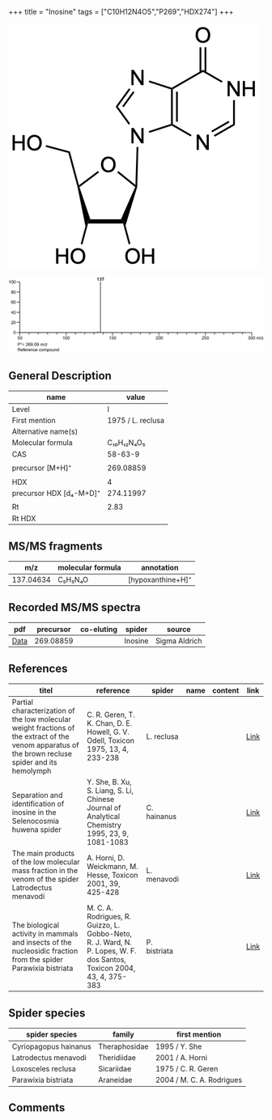 +++
title = "Inosine"
tags = ["C10H12N4O5","P269","HDX274"]
+++

![](/img/Inosine.png)

![](/img_MSMS/269_Inosine.png)

## General Description

| name                    | value             |
|-------------------------|-------------------|
| Level                   | I                 |
| First mention           | 1975 / L. reclusa |
| Alternative name(s)     |                   |
| Molecular formula       | C₁₀H₁₂N₄O₅        |
| CAS                     | 58-63-9           |
|                         |                   |
| precursor [M+H]⁺        | 269.08859         |
|                         |                   |
| HDX                     | 4                 |
| precursor HDX [d₄-M+D]⁺ | 274.11997         |
|                         |                   |
| Rt                      | 2.83              |
| Rt HDX                  |                   |

## MS/MS fragments

| m/z       | molecular formula | annotation        |
|-----------|-------------------|-------------------|
| 137.04634 | C₅H₅N₄O           | [hypoxanthine+H]⁺ |

## Recorded MS/MS spectra

| pdf                               | precursor | co-eluting | spider  | source        |
|-----------------------------------|-----------|------------|---------|---------------|
| [Data](/pdf/269_Inosine_2-83.pdf) | 269.08859 |            | Inosine | Sigma Aldrich |

## References

| titel  | reference | spider | name | content | link |
|--------|-----------|--------|------|---------|------|
| Partial characterization of the low molecular weight fractions of the extract of the venom apparatus of the brown recluse spider and its hemolymph  | C. R. Geren, T. K. Chan, D. E. Howell, G. V. Odell, Toxicon 1975, 13, 4, 233-238 | L. reclusa | | | [Link](https://doi.org/10.1016/0041-0101(75)90129-4) |
| Separation and identification of inosine in the Selenocosmia huwena spider  | Y. She, B. Xu, S. Liang, S. Li, Chinese Journal of Analytical Chemistry 1995, 23, 9, 1081-1083 | C. hainanus |  |  | [Link](http://online.analchem.cn:8080/fxhx/EN/volumn/volumn_41.htm) |
| The main products of the low molecular mass fraction in the venom of the spider Latrodectus menavodi                                                 | A. Horni, D. Weickmann, M. Hesse, Toxicon 2001, 39, 425-428                                                  | L. menavodi |      |         | [Link](https://www.sciencedirect.com/science/article/pii/S0041010100001471) |
| The biological activity in mammals and insects of the nucleosidic fraction from the spider Parawixia bistriata  | M. C. A. Rodrigues, R. Guizzo, L. Gobbo-Neto, R. J. Ward, N. P. Lopes, W. F. dos Santos, Toxicon 2004, 43, 4, 375-383| P. bistriata |  |  | [Link](https://doi.org/10.1016/j.toxicon.2004.01.009)  |

## Spider species

| spider species        | family        | first mention             |
|-----------------------|---------------|---------------------------|
| Cyriopagopus hainanus | Theraphosidae | 1995 / Y. She             |
| Latrodectus menavodi  | Theridiidae   | 2001 / A. Horni           |
| Loxosceles reclusa    | Sicariidae    | 1975 / C. R. Geren        |
| Parawixia bistriata   | Araneidae     | 2004 / M. C. A. Rodrigues |

## Comments
